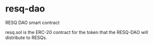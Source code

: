 # resq-dao
RESQ DAO smart contract

resq.sol is the ERC-20 contract for the token that the RESQ-DAO will distribute to RESQs. 
